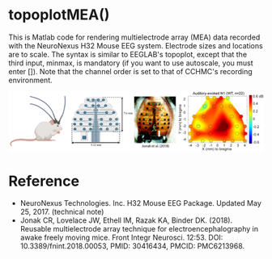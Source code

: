 topoplotMEA()
===========
This is Matlab code for rendering multielectrode array (MEA) data recorded with the NeuroNexus H32 Mouse EEG system. Electrode sizes and locations are to scale. The syntax is similar to EEGLAB's topoplot, except that the third input, minmax, is mandatory (if you want to use autoscale, you must enter []). Note that the channel order is set to that of CCHMC's recording environment.

![Figure29.jpg](images/Figure29_1.jpg)

Reference
===========
- NeuroNexus Technologies. Inc. H32 Mouse EEG Package. Updated May 25, 2017. (technical note)
- Jonak CR, Lovelace JW, Ethell IM, Razak KA, Binder DK. (2018). Reusable multielectrode array technique for electroencephalography in awake freely moving mice. Front Integr Neurosci. 12:53. DOI: 10.3389/fnint.2018.00053, PMID: 30416434, PMCID: PMC6213968.
